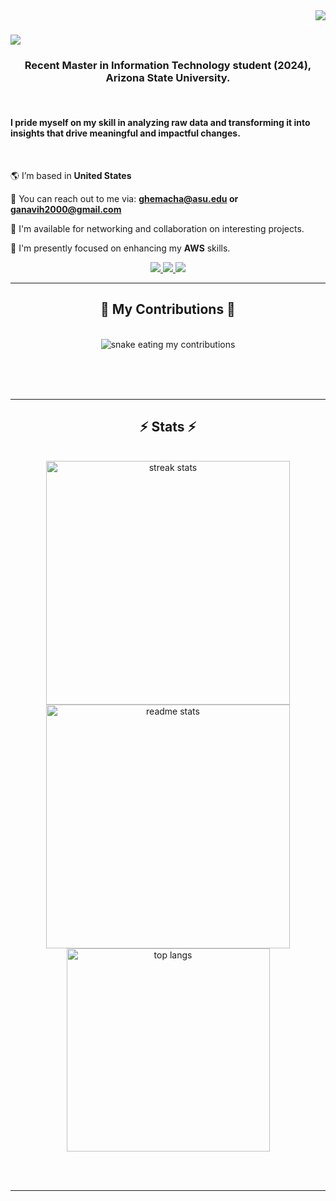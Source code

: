 <img style="float: right;" src="https://visitor-badge.laobi.icu/badge?page_id=ganavihemachandra.ganavihemachandra" />


<h1>
    <img src="https://readme-typing-svg.herokuapp.com/?font=Righteous&size=35&color=000000&center=false&vCenter=true&width=600&height=70&duration=5000&loop=false&lines=Hi+There!+👋,+I'm+Ganavi+Hemachandra" />
</h1>








<h3 align="center">Recent Master in Information Technology student (2024), Arizona State University.</h3>
<br/>

<h4 align="left">I pride myself on my skill in analyzing raw data and transforming it into insights that drive meaningful and impactful changes.</h3>
<br/>

<div align="left">
 
 🌎 I’m based in **United States**
 
 📩 You can reach out to me via: **ghemacha@asu.edu or ganavih2000@gmail.com**

 🛜 I'm available for networking and collaboration on interesting projects.

 🧠 I'm presently focused on enhancing my **AWS** skills.
 </div>
 
<div align="center"> 
  <a href="mailto:ganavih2000@gmail.com">
    <img src="https://img.shields.io/badge/Gmail-333333?style=for-the-badge&logo=gmail&logoColor=red" />
  </a>
  <a href="https://www.linkedin.com/in/ganavi-hemachandra/" target="_blank">
    <img src="https://img.shields.io/badge/LinkedIn-0077B5?style=for-the-badge&logo=linkedin&logoColor=white" target="_blank" />
  </a>
  <a href="https://github.com/ganavihemachandra" target="_blank">
     <img src="https://img.shields.io/badge/Portfolio-FF5722?style=for-the-badge&logo=todoist&logoColor=white" target="_blank" /> <!-- sqlite, safari, google-chrome are other good icon options -->
  </a>
</div>

 <hr/>
 

<div align="center">
  <h2>🐍 My Contributions 🐍</h2>
  <br>
  <img alt="snake eating my contributions" src="https://raw.githubusercontent.com/ganavihemachandra/ganavihemachandra/output/github-contribution-grid-snake.svg" />
  
  <br/><br/><br/>
</div>

<hr/>

<h2 align="center">⚡ Stats ⚡</h2>
<br>
<div align=center>
  <img width=390 src="https://github-readme-streak-stats-ganavihemachandra.vercel.app/?user=ganavihemachandra&count_private=true&theme=react&border_radius=10" alt="streak stats"/>
  <img width=390 src="https://github-readme-stats-ganavihemachandra.vercel.app/api?username=ganavihemachandra&count_private=true&show_icons=true&theme=react&rank_icon=github&border_radius=10" alt="readme stats" />
  <br/>
  <img width=325 align="center" src="https://github-readme-stats-ganavihemachandra.vercel.app/api/top-langs/?username=ganavihemachandra&hide=HTML&langs_count=8&layout=compact&theme=react&border_radius=10&size_weight=0.5&count_weight=0.5&exclude_repo=github-readme-stats" alt="top langs" />
</div>

<br/><br/>

<hr/>

<br/>



